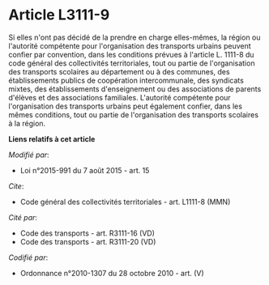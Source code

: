 # Article L3111-9

Si elles n'ont pas décidé de la prendre en charge elles-mêmes, la région ou l'autorité compétente pour l'organisation des
transports urbains peuvent confier par convention, dans les conditions prévues à l'article L. 1111-8 du code général des
collectivités territoriales, tout ou partie de l'organisation des transports scolaires au département ou à des communes, des
établissements publics de coopération intercommunale, des syndicats mixtes, des établissements d'enseignement ou des
associations de parents d'élèves et des associations familiales. L'autorité compétente pour l'organisation des transports
urbains peut également confier, dans les mêmes conditions, tout ou partie de l'organisation des transports scolaires à la
région.

**Liens relatifs à cet article**

_Modifié par_:

  - Loi n°2015-991 du 7 août 2015 - art. 15

_Cite_:

  - Code général des collectivités territoriales - art. L1111-8 (MMN)

_Cité par_:

  - Code des transports - art. R3111-16 (VD)
  - Code des transports - art. R3111-20 (VD)

_Codifié par_:

  - Ordonnance n°2010-1307 du 28 octobre 2010 - art. (V)

